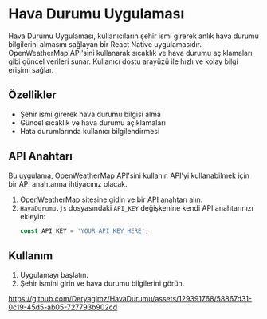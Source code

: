 # Hava Durumu Uygulaması

Hava Durumu Uygulaması, kullanıcıların şehir ismi girerek anlık hava durumu bilgilerini almasını sağlayan bir React Native uygulamasıdır. OpenWeatherMap API'sini kullanarak sıcaklık ve hava durumu açıklamaları gibi güncel verileri sunar. Kullanıcı dostu arayüzü ile hızlı ve kolay bilgi erişimi sağlar.

## Özellikler

- Şehir ismi girerek hava durumu bilgisi alma
- Güncel sıcaklık ve hava durumu açıklamaları
- Hata durumlarında kullanıcı bilgilendirmesi

## API Anahtarı

Bu uygulama, OpenWeatherMap API'sini kullanır. API'yi kullanabilmek için bir API anahtarına ihtiyacınız olacak.

1. [OpenWeatherMap](https://openweathermap.org/) sitesine gidin ve bir API anahtarı alın.
2. `HavaDurumu.js` dosyasındaki `API_KEY` değişkenine kendi API anahtarınızı ekleyin:
   ```javascript
   const API_KEY = 'YOUR_API_KEY_HERE';
   ```

## Kullanım

1. Uygulamayı başlatın.
2. Şehir ismini girin ve hava durumu bilgilerini görün.

https://github.com/Deryaglmz/HavaDurumu/assets/129391768/58867d31-0c19-45d5-ab05-727793b902cd
